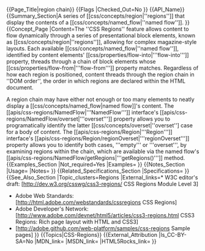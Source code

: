 {{Page_Title|region chain}}
{{Flags
|Checked_Out=No
}}
{{API_Name}}
{{Summary_Section|A series of [[css/concepts/region|''regions'']] that display the contents of a [[css/concepts/named_flow|''named flow'']].
}}
{{Concept_Page
|Content=The ''CSS Regions'' feature allows content to flow
dynamically through a series of presentational block elements, known
as [[css/concepts/region|''regions'']], allowing for complex
magazine-style layouts. Each available
[[css/concepts/named_flow|''named flow'']], identified by content
elements' [[css/properties/flow-into|'''flow-into''']] property,
threads through a chain of block elements whose
[[css/properties/flow-from|'''flow-from''']] property matches.
Regardless of how each region is positioned, content threads through
the region chain in ''DOM order'', the order in which regions are
declared within the HTML document.

A region chain may have either not enough or too many elements to
neatly display a [[css/concepts/named_flow|named flow]]'s content.
The [[apis/css-regions/NamedFlow|'''NamedFlow''']] interface's
[[apis/css-regions/NamedFlow/overset|'''overset''']] property allows
you to programatically identify the latter
[[css/concepts/overset|''overset''] case for a body of content.  The
[[apis/css-regions/Region|'''Region''']] interface's
[[apis/css-regions/Region/regionOverset|'''regionOverset''']] property
allows you to identify both cases, '''empty''' or '''overset''', by
examining regions within the chain, which are available via the named
flow's [[apis/css-regions/NamedFlow/getRegions|'''getRegions()''']]
method.
{{Examples_Section
|Not_required=Yes
|Examples=
}}
{{Notes_Section
|Usage=
|Notes=
}}
{{Related_Specifications_Section
|Specifications=
}}
{{See_Also_Section
|Topic_clusters=Regions
|External_links=* W3C editor's draft: [http://dev.w3.org/csswg/css3-regions/ CSS Regions Module Level 3]
* Adobe Web Standards: [http://html.adobe.com/webstandards/cssregions CSS Regions]
* Adobe Developer's Network: [http://www.adobe.com/devnet/html5/articles/css3-regions.html CSS3 Regions: Rich page layout with HTML and CSS3]
* [http://adobe.github.com/web-platform/samples/css-regions Sample pages]
}}
{{Topics|CSS-Regions}}
{{External_Attribution
|Is_CC-BY-SA=No
|MDN_link=
|MSDN_link=
|HTML5Rocks_link=
}}